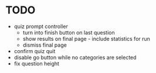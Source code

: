# TODO

* quiz prompt controller
	* turn into finish button on last question
	* show results on final page - include statistics for run
	* dismiss final page
* confirm quiz quit
* disable go button while no categories are selected
* fix question height

